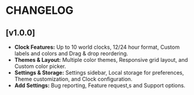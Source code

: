 # CHANGELOG

## [v1.0.0]
- **Clock Features:** Up to 10 world clocks, 12/24 hour format, Custom labels and colors and Drag & drop reordering.
- **Themes & Layout:** Multiple color themes, Responsive grid layout, and Custom color picker.
- **Settings & Storage:** Settings sidebar, Local storage for preferences, Theme customization, and Clock configuration.
- **Add Settings:** Bug reporting, Feature request,s and Support options. 

